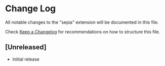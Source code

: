 # Change Log

All notable changes to the "sepia" extension will be documented in this file.

Check [Keep a Changelog](http://keepachangelog.com/) for recommendations on how to structure this file.

## [Unreleased]

- Initial release